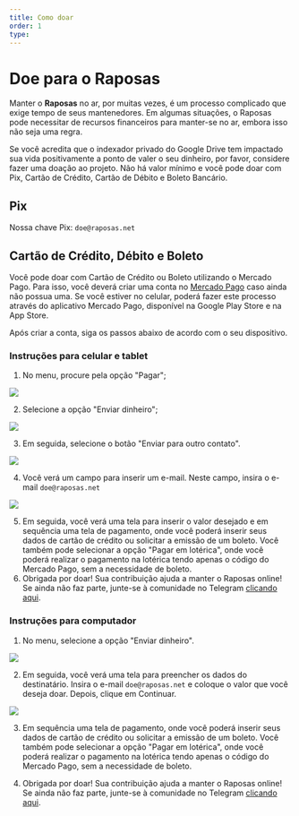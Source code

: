```yaml
---
title: Como doar
order: 1
type: 
---
```


# Doe para o Raposas

Manter o **Raposas** no ar, por muitas vezes, é um processo complicado que exige tempo de seus mantenedores. Em algumas situações, o Raposas pode necessitar de recursos financeiros para manter-se no ar, embora isso não seja uma regra.

Se você acredita que o indexador privado do Google Drive tem impactado sua vida positivamente a ponto de valer o seu dinheiro, por favor, considere fazer uma doação ao projeto. Não há valor mínimo e você pode doar com Pix, Cartão de Crédito, Cartão de Débito e Boleto Bancário.

## Pix

Nossa chave Pix: ```doe@raposas.net```

## Cartão de Crédito, Débito e Boleto
Você pode doar com Cartão de Crédito ou Boleto utilizando o Mercado Pago. Para isso, você deverá criar uma conta no [Mercado Pago](https://mercadopago.com.br) caso ainda não possua uma. Se você estiver no celular, poderá fazer este processo através do aplicativo Mercado Pago, disponível na Google Play Store e na App Store.

Após criar a conta, siga os passos abaixo de acordo com o seu dispositivo.

### Instruções para celular e tablet
1. No menu, procure pela opção "Pagar";

![](https://1.bp.blogspot.com/-CxK7ZUmIm_k/YG8gMO2ZnCI/AAAAAAAAACY/f7bZI-RZJKs9xgfubHsc5hOsyzmOMwH6QCLcBGAsYHQ/w360-h640/1mob.png)

2. Selecione a opção "Enviar dinheiro";

![](https://1.bp.blogspot.com/-9P3Xb6XUu4I/YG8guWGqhPI/AAAAAAAAACg/d15V8U_g8EA1PBI52NgJdREkqkXD_e-2ACLcBGAsYHQ/w369-h400/2mob.png)

3. Em seguida, selecione o botão "Enviar para outro contato".

![](https://1.bp.blogspot.com/-UukN__ZJ7hs/YG8hyXZJmJI/AAAAAAAAACo/PjyQaGX0LG4YQm5Gn8lKP7g-YQy-nFFKQCLcBGAsYHQ/w400-h356/3mob.png)

4. Você verá um campo para inserir um e-mail. Neste campo, insira o e-mail `doe@raposas.net`

![](https://1.bp.blogspot.com/-MNtEPyd1IZo/YG8iiJpjI7I/AAAAAAAAACw/LvjAa6ajAjcmhO23ARrtgsCf2FGXhSNEwCLcBGAsYHQ/w640-h298/4mob.png)

5. Em seguida, você verá uma tela para inserir o valor desejado e em sequência uma tela de pagamento, onde você poderá inserir seus dados de cartão de crédito ou solicitar a emissão de um boleto. Você também pode selecionar a opção "Pagar em lotérica", onde você poderá realizar o pagamento na lotérica tendo apenas o código do Mercado Pago, sem a necessidade de boleto.
6. Obrigada por doar! Sua contribuição ajuda a manter o Raposas online! Se ainda não faz parte, junte-se à comunidade no Telegram [clicando aqui](https://telegram.raposas.net).

### Instruções para computador
1. No menu, selecione a opção "Enviar dinheiro".

![](https://1.bp.blogspot.com/-L5qdgotLwOQ/YG8qNdAeAyI/AAAAAAAAAC4/J77jUAE99zkFs1BTx-86a-Jj5TN7E0BOQCLcBGAsYHQ/w260-h640/1.png)

2. Em seguida, você verá uma tela para preencher os dados do destinatário. Insira o e-mail `doe@raposas.net` e coloque o valor que você deseja doar. Depois, clique em Continuar.

![](https://1.bp.blogspot.com/-QIhZe3mcukc/YG8qhXTtEEI/AAAAAAAAADA/PiLuT2e5BHU-UuoHucTwXYPnk4VTvDDXACLcBGAsYHQ/w400-h301/2.png)

3. Em sequência uma tela de pagamento, onde você poderá inserir seus dados de cartão de crédito ou solicitar a emissão de um boleto. Você também pode selecionar a opção "Pagar em lotérica", onde você poderá realizar o pagamento na lotérica tendo apenas o código do Mercado Pago, sem a necessidade de boleto.

4. Obrigada por doar! Sua contribuição ajuda a manter o Raposas online! Se ainda não faz parte, junte-se à comunidade no Telegram [clicando aqui](https://telegram.raposas.net).
